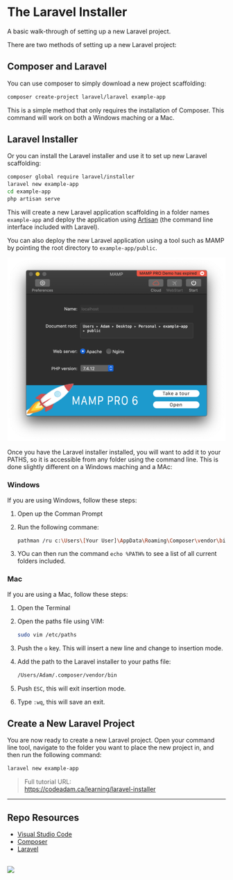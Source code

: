 # The Laravel Installer

A basic walk-through of setting up a new Laravel project.

There are two methods of setting up a new Laravel project:

## Composer and Laravel

You can use composer to simply download a new project scaffolding:

```sh
composer create-project laravel/laravel example-app
```

This is a simple method that only requires the installation of Composer. This command will work on both a Windows maching or a Mac.

## Laravel Installer

Or you can install the Laravel installer and use it to set up new Laravel scaffolding:

```sh
composer global require laravel/installer
laravel new example-app
cd example-app
php artisan serve
```

This will create a new Laravel application scaffolding in a folder names `example-app` and deploy the application using [Artisan](https://laravel.com/docs/9.x/artisan#introduction) (the command line interface included with Laravel).

You can also deploy the new Laravel application using a tool such as MAMP by pointing the root directory to `example-app/public`.

![MAMP Settings](_readme/mamp-root-folder.png)

Once you have the Laravel installer installed, you will want to add it to your PATHS, so it is accessible from any folder using the command line. This is done slightly different on a Windows maching and a MAc:

### Windows

If you are using Windows, follow these steps:

1. Open up the Comman Prompt
2. Run the following commane:
    
    ```sh
    pathman /ru c:\Users\[Your User]\AppData\Roaming\Composer\vendor\bin
    ```

3. YOu can then run the command `echo %PATH%` to see a list of all current folders included.

### Mac

If you are using a Mac, follow these steps:

1. Open the Terminal
2. Open the paths file using VIM:
    
    ```sh
    sudo vim /etc/paths
    ```

3. Push the `o` key. This will insert a new line and change to insertion mode.
4. Add the path to the Laravel installer to your paths file:
    
    ```sh
    /Users/Adam/.composer/vendor/bin
    ```

5. Push `ESC`, this will exit insertion mode.
6. Type `:wq`, this will save an exit.

## Create a New Laravel Project

You are now ready to create a new Laravel project. Open your command line tool, navigate to the folder you want to place the new project in, and then run the following command:

```sh
laravel new example-app
```

> Full tutorial URL:  
> https://codeadam.ca/learning/laravel-installer

---

## Repo Resources

- [Visual Studio Code](https://code.visualstudio.com/)
- [Composer](https://getcomposer.org/)
- [Laravel](https://laravel.com/)

<br>
<a href="https://codeadam.ca">
<img src="https://cdn.codeadam.ca/images@1.0.0/codeadam-logo-coloured-horizontal.png" width="200">
</a>

